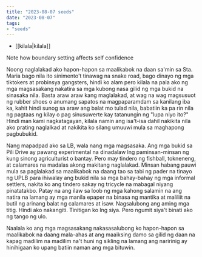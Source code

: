 ```yaml
---
title: "2023-08-07 seeds"
date: "2023-08-07"
tags:
- "seeds"
---
```

- [[kilala|kilala]]

Note how boundary setting affects self confidence

Noong naglalakad ako hapon-hapon sa maalikabok na daan sa'min sa Sta. Maria bago nila ito sinimento't tinawag na snake road, bago dinayo ng mga tiktokers at probinsya gangsters, hindi ko alam pero kilala na pala ako ng mga magsasakang nakatira sa mga kubong nasa gilid ng mga bukid na sinasaka nila. Basta araw araw kang maglalakad, at wag na wag magsusuot ng rubber shoes o anumang sapatos na magpaparamdam sa kanilang iba ka, kahit hindi sunog sa araw ang balat mo tulad nila, babatiin ka pa rin nila ng pagtaas ng kilay o pag sinusuwerte kay tatanungin ng "lupa niyo ito?" Hindi man kami nagkatagayan, kilala namin ang isa't-isa dahil nakikita nila ako prating naglalkad at nakikita ko silang umuuwi mula sa maghapong pagbubukid.

Nang mapadpad ako sa LB, wala nang mga magsasaka. Ang mga bukid sa Pili Drive ay pawang experimental na dinadalaw lng paminsan-minsan ng kung sinong agriculturist o bantay. Pero may tindero ng fishball, tokneneng, at calamares na madalas akong makitang naglalakad. Minsan habang pauwi mula sa paglalakad sa maalikabok na daang tao sa tabi ng pader na tinayo ng UPLB para ihiwalay ang bukid nila sa mga bahay-bahay ng mga informal settlers, nakita ko ang tindero sakay ng tricycle na mabagal niyang pinatatakbo. Patay na ang ilaw sa loob ng mga kahong salamin na ang natira na lamang ay mga manila epaper na binasa ng mantika at maliliit na butil ng arinang balat ng calamares at isaw. Nagsalubong ang aming mga titig. Hindi ako nakangiti. Tinitigan ko lng siya. Pero ngumit siya't binati ako ng tango ng ulo.

Naalala ko ang mga magsasakang nakasasalubong ko hapon-hapon sa maalikabok na daang mala-ahas at ang maaiksing damo sa gilid ng daan na kapag madilim na madilim na't huni ng sikling na lamang ang naririnig ay hinihigaan ko upang batiin naman ang mga bituwin.